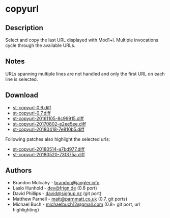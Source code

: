copyurl
=======

Description
-----------

Select and copy the last URL displayed with Mod1+l.
Multiple invocations cycle through the available URLs.

Notes
-----

URLs spanning multiple lines are not handled and only the first
URL on each line is selected.

Download
--------

* [st-copyurl-0.6.diff](st-copyurl-0.6.diff)
* [st-copyurl-0.7.diff](st-copyurl-0.7.diff)
* [st-copyurl-20161105-8c99915.diff](st-copyurl-20161105-8c99915.diff)
* [st-copyurl-20170802-e2ee5ee.diff](st-copyurl-20170802-e2ee5ee.diff)
* [st-copyurl-20180418-7e810b5.diff](st-copyurl-20180418-7e810b5.diff)

Following patches also highlight the selected urls:

* [st-copyurl-20180514-a7bd977.diff](st-copyurl-20180514-a7bd977.diff)
* [st-copyurl-20180520-73f375a.diff](st-copyurl-20180520-73f375a.diff)

Authors
-------

* Brandon Mulcahy - <brandon@jangler.info>
* Laslo Hunhold - <dev@frign.de> (0.6 port)
* David Phillips - <david@sighup.nz> (git port)
* Matthew Parnell - <matt@parnmatt.co.uk> (0.7, git ports)
* Michael Buch - <michaelbuch12@gmail.com> (0.8+ git port, url highlighting)
